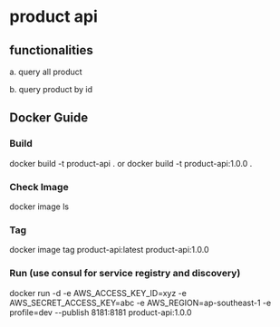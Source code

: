 # product api

## functionalities 

a. query all product

b. query product by id
        

## Docker Guide

### Build

docker build -t product-api . 
or
docker build -t product-api:1.0.0 . 
### Check Image

docker image ls

### Tag

docker image tag product-api:latest product-api:1.0.0

### Run (use consul for service registry and discovery)

docker run -d -e AWS_ACCESS_KEY_ID=xyz -e AWS_SECRET_ACCESS_KEY=abc -e AWS_REGION=ap-southeast-1 -e profile=dev  --publish 8181:8181 product-api:1.0.0
